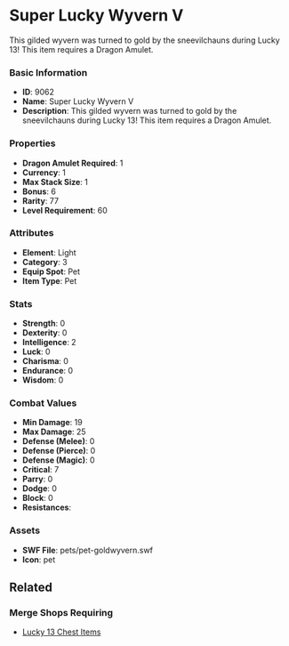 # Super Lucky Wyvern V

This gilded wyvern was turned to gold by the sneevilchauns during Lucky 13!  This item requires a Dragon Amulet.

### Basic Information

- **ID**: 9062
- **Name**: Super Lucky Wyvern V
- **Description**: This gilded wyvern was turned to gold by the sneevilchauns during Lucky 13!  This item requires a Dragon Amulet.

### Properties

- **Dragon Amulet Required**: 1
- **Currency**: 1
- **Max Stack Size**: 1
- **Bonus**: 6
- **Rarity**: 77
- **Level Requirement**: 60

### Attributes

- **Element**: Light
- **Category**: 3
- **Equip Spot**: Pet
- **Item Type**: Pet

### Stats

- **Strength**: 0
- **Dexterity**: 0
- **Intelligence**: 2
- **Luck**: 0
- **Charisma**: 0
- **Endurance**: 0
- **Wisdom**: 0

### Combat Values

- **Min Damage**: 19
- **Max Damage**: 25
- **Defense (Melee)**: 0
- **Defense (Pierce)**: 0
- **Defense (Magic)**: 0
- **Critical**: 7
- **Parry**: 0
- **Dodge**: 0
- **Block**: 0
- **Resistances**: 

### Assets

- **SWF File**: pets/pet-goldwyvern.swf
- **Icon**: pet

## Related

### Merge Shops Requiring

- [Lucky 13 Chest Items](../merge-shops/132-lucky-13-chest-items.md)

